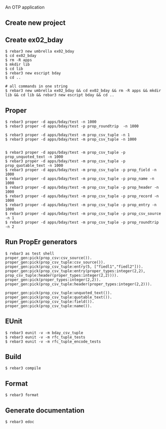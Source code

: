 An OTP application

Create new project
----	
Create ex02_bday
----	
	$ rebar3 new umbrella ex02_bday
	$ cd ex02_bday
	$ rm -R apps
	$ mkdir lib
	$ cd lib
	$ rebar3 new escript bday
	$ cd ..
	
	# all commands in one string
	$ rebar3 new umbrella ex02_bday && cd ex02_bday && rm -R apps && mkdir lib && cd lib && rebar3 new escript bday && cd ..


Proper
-----
	$ rebar3 proper -d apps/bday/test -n 1000
	$ rebar3 proper -d apps/bday/test -p prop_roundtrip  -n 1000
	
	$ rebar3 proper -d apps/bday/test -m prop_csv_tuple -n 1
	$ rebar3 proper -d apps/bday/test -m prop_csv_tuple -n 1000
	
	
	$ rebar3 proper -d apps/bday/test -m prop_csv_tuple -p prop_unquoted_text -n 1000
	$ rebar3 proper -d apps/bday/test -m prop_csv_tuple -p prop_quotable_text -n 1000
	$ rebar3 proper -d apps/bday/test -m prop_csv_tuple -p prop_field -n 1000
	$ rebar3 proper -d apps/bday/test -m prop_csv_tuple -p prop_name -n 1000
	$ rebar3 proper -d apps/bday/test -m prop_csv_tuple -p prop_header -n 1000
	$ rebar3 proper -d apps/bday/test -m prop_csv_tuple -p prop_record -n 1000
	$ rebar3 proper -d apps/bday/test -m prop_csv_tuple -p prop_entry -n 1000
	$ rebar3 proper -d apps/bday/test -m prop_csv_tuple -p prop_csv_source -n 1
	$ rebar3 proper -d apps/bday/test -m prop_csv_tuple -p prop_roundtrip -n 2
	
Run PropEr generators
-----
	$ rebar3 as test shell
	proper_gen:pick(prop_csv:csv_source()).
	proper_gen:pick(prop_csv_tuple:csv_source()).
	proper_gen:pick(prop_csv_tuple:entry(5, ["fiedl1","fiedl2"])).
	proper_gen:pick(prop_csv_tuple:entry(proper_types:integer(2,2), prop_csv_tuple:header(proper_types:integer(2,2)))).
	proper_gen:pick(proper_types:integer(2,2)).
	proper_gen:pick(prop_csv_tuple:header(proper_types:integer(2,2))).
	
	proper_gen:pick(prop_csv_tuple:unquoted_text()).
	proper_gen:pick(prop_csv_tuple:quotable_text()).
	proper_gen:pick(prop_csv_tuple:field()).
	proper_gen:pick(prop_csv_tuple:name()).
	
	

EUnit
-----
	$ rebar3 eunit -v -m bday_csv_tuple
	$ rebar3 eunit -v -m rfc_tuple_tests
	$ rebar3 eunit -v -m rfc_tuple_encode_tests

Build
-----
	$ rebar3 compile

	
Format
-----
	$ rebar3 format

Generate documentation
-----
	$ rebar3 edoc
